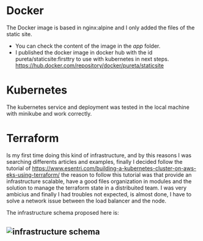 # Docker

The Docker image is based in nginx:alpine and I only added the files of the static site.
- You can check the content of the image in the *app* folder.
- I published the docker image in docker hub with the id pureta/staticsite:firsttry to use with kubernetes in next steps. https://hub.docker.com/repository/docker/pureta/staticsite

# Kubernetes

The kubernetes service and deployment was tested in the local machine with minikube and work correctly.

# Terraform

Is my first time doing this kind of infrastructure, and by this reasons I was searching differents articles and examples, finally I decided follow the tutorial of https://www.esentri.com/building-a-kubernetes-cluster-on-aws-eks-using-terraform/
the reason to follow this tutorial was that provide an infrastructure scalable, have a good files organization in modules and the solution to manage the terraform state in a distribuited team.
I was very ambicius and finally I had troubles not expected, is almost done, I have to solve a network issue between the load balancer and the node.

The infrastructure schema proposed here is:

![infrastructure schema](https://www.esentri.com/wp-content/uploads/2019/02/articlepic_transparent.png)
- 
